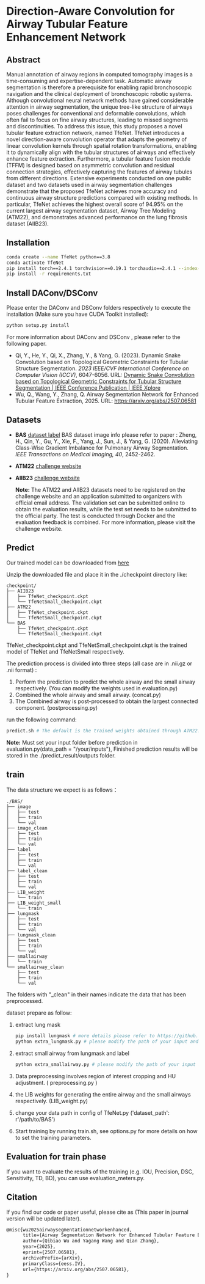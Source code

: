 # Direction-Aware Convolution for Airway Tubular Feature Enhancement Network

## Abstract
Manual annotation of airway regions in computed tomography images is a time-consuming and expertise-dependent task. Automatic airway segmentation is therefore a prerequisite for enabling rapid bronchoscopic navigation and the clinical deployment of bronchoscopic robotic systems. Although convolutional neural network methods have gained considerable attention in airway segmentation, the unique tree-like structure of airways poses challenges for conventional and deformable convolutions, which often fail to focus on fine airway structures, leading to missed segments and discontinuities. To address this issue, this study proposes a novel tubular feature extraction network, named TfeNet. TfeNet introduces a novel direction-aware convolution operator that adapts the geometry of linear convolution kernels through spatial rotation transformations, enabling it to dynamically align with the tubular structures of airways and effectively enhance feature extraction. Furthermore, a tubular feature fusion module (TFFM) is designed based on asymmetric convolution and residual connection strategies, effectively capturing the features of airway tubules from different directions. Extensive experiments conducted on one public dataset and two datasets used in airway segmentation challenges demonstrate that the proposed TfeNet achieves more accuracy and continuous airway structure predictions compared with existing methods. In particular, TfeNet achieves the highest overall score of 94.95% on the current largest airway segmentation dataset, Airway Tree Modeling (ATM22), and demonstrates advanced performance on the lung fibrosis dataset (AIIB23).

## Installation
```bash
conda create --name TfeNet python==3.8
conda activate TfeNet
pip install torch==2.4.1 torchvision==0.19.1 torchaudio==2.4.1 --index-url https://download.pytorch.org/whl/cu121
pip install -r requirements.txt
```

## Install DAConv/DSConv
Please enter the DAConv and DSConv folders respectively to execute the installation (Make sure you have CUDA Toolkit installed):

```bash
python setup.py install
```

For more information about DAConv and DSConv , please refer to the following paper.

- Qi, Y., He, Y., Qi, X., Zhang, Y., & Yang, G. (2023). Dynamic Snake Convolution based on Topological Geometric Constraints for Tubular Structure Segmentation. *2023 IEEE/CVF International Conference on Computer Vision (ICCV)*, 6047-6056. URL: [Dynamic Snake Convolution based on Topological Geometric Constraints for Tubular Structure Segmentation | IEEE Conference Publication | IEEE Xplore](https://ieeexplore.ieee.org/document/10378018/)
- Wu, Q., Wang, Y., Zhang, Q. Airway Segmentation Network for Enhanced Tubular Feature Extraction, 2025. URL: https://arxiv.org/abs/2507.06581

## Datasets

- **BAS** [dataset label](https://github.com/haozheng-sjtu/3d-airway-segmentation/blob/main/BAS.rar)
  BAS dataset image info please refer to paper : Zheng, H., Qin, Y., Gu, Y., Xie, F., Yang, J., Sun, J., & Yang, G. (2020). Alleviating Class-Wise Gradient Imbalance for Pulmonary Airway Segmentation. *IEEE Transactions on Medical Imaging, 40*, 2452-2462.

- **ATM22** [challenge website](https://atm22.grand-challenge.org/)

- **AIIB23** [challenge website](https://codalab.lisn.upsaclay.fr/competitions/13238)

  **Note:** The ATM22 and AIIB23 datasets need to be registered on the challenge website and an application submitted to organizers with official email address. The validation set can be submitted online to obtain the evaluation results, while the test set needs to be submitted to the official party. The test is conducted through Docker and the evaluation feedback is combined. For more information, please visit the challenge website.


## Predict
Our trained model can be downloaded from [here](https://drive.google.com/file/d/1DEKyAMhV90AL80qoy2QgDxmO0F1cXx1r/view?usp=drive_link)


Unzip the downloaded file and place it in the ./checkpoint directory like:

```
checkpoint/
├── AIIB23
│   ├── TfeNet_checkpoint.ckpt
│   └── TfeNetSmall_checkpoint.ckpt
├── ATM22
│   ├── TfeNet_checkpoint.ckpt
│   └── TfeNetSmall_checkpoint.ckpt
└── BAS
    ├── TfeNet_checkpoint.ckpt
    └── TfeNetSmall_checkpoint.ckpt
```

TfeNet_checkpoint.ckpt and TfeNetSmall_checkpoint.ckpt is the trained model of TfeNet and TfeNetSmall respectively. 

The prediction process is divided into three steps (all case are in .nii.gz or .nii format) :
1. Perform the prediction to predict the whole airway and the small airway respectively. (You can modify the weights used in evaluation.py)
2. Combined the whole airway and small airway. (concat.py)
3. The Combined airway is post-processed to obtain the largest connected component. (postprocessing.py)

run the following command:

```bash
predict.sh # The default is the trained weights obtained through ATM22.
```

**Note:** Must set your input folder before prediction in evaluation.py(data_path = "/your/inputs"), Finished prediction results will be stored in the ./predict_result/outputs folder.

## train

The data structure we expect is as follows：

```
./BAS/
├── image
│   ├── test
│   ├── train
│   └── val
├── image_clean
│   ├── test
│   ├── train
│   └── val
├── label
│   ├── test
│   ├── train
│   └── val
├── label_clean
│   ├── test
│   ├── train
│   └── val
├── LIB_weight
│   └── train
├── LIB_weight_small
│   └── train
├── lungmask
│   ├── test
│   ├── train
│   └── val
├── lungmask_clean
│   ├── test
│   ├── train
│   └── val
├── smallairway
│   └── train
└── smallairway_clean
    ├── test
    ├── train
    └── val
```

The folders with "_clean" in their names indicate the data that has been preprocessed.

dataset prepare as follow:

1. extract lung mask
    
    ```bash
    pip install lungmask # more details please refer to https://github.com/JoHof/lungmask
    python extra_lungmask.py # please modify the path of your input and save folder.
    ```
    
2. extract small airway from lungmask and label
    
    ```bash
    python extra_smallairway.py # please modify the path of your input and save folder.
    ```
    
4. Data preprocessing involves region of interest cropping and HU adjustment. ( preprocessing.py )

5. the LIB weights for generating the entire airway and the small airways respectively. (LIB_weight.py)

6. change your data path in config of TfeNet.py ('dataset_path': r'/path/to/BAS')

7. Start training by running train.sh, see options.py for more details on how to set the training parameters.


## Evaluation for train phase
If you want to evaluate the results of the training (e.g. IOU, Precision, DSC, Sensitivity, TD, BD), you can use evaluation_meters.py.

## Citation

If you find our code or paper useful, please cite as (This paper in journal version will be updated later).

```latex
@misc{wu2025airwaysegmentationnetworkenhanced,
      title={Airway Segmentation Network for Enhanced Tubular Feature Extraction}, 
      author={Qibiao Wu and Yagang Wang and Qian Zhang},
      year={2025},
      eprint={2507.06581},
      archivePrefix={arXiv},
      primaryClass={eess.IV},
      url={https://arxiv.org/abs/2507.06581}, 
}
```





